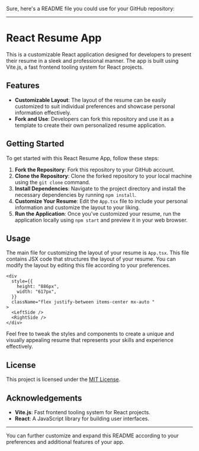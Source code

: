 Sure, here's a README file you could use for your GitHub repository:

---

# React Resume App

This is a customizable React application designed for developers to present their resume in a sleek and professional manner. The app is built using Vite.js, a fast frontend tooling system for React projects.

## Features

- **Customizable Layout**: The layout of the resume can be easily customized to suit individual preferences and showcase personal information effectively.
- **Fork and Use**: Developers can fork this repository and use it as a template to create their own personalized resume application.

## Getting Started









To get started with this React Resume App, follow these steps:

1. **Fork the Repository**: Fork this repository to your GitHub account.
2. **Clone the Repository**: Clone the forked repository to your local machine using the `git clone` command.
3. **Install Dependencies**: Navigate to the project directory and install the necessary dependencies by running `npm install`.
4. **Customize Your Resume**: Edit the `App.tsx` file to include your personal information and customize the layout to your liking.
5. **Run the Application**: Once you've customized your resume, run the application locally using `npm start` and preview it in your web browser.

## Usage

The main file for customizing the layout of your resume is `App.tsx`. This file contains JSX code that structures the layout of your resume. You can modify the layout by editing this file according to your preferences.




```tsx
<div
  style={{
    height: "886px",
    width: "617px",
  }}
  className="flex justify-between items-center mx-auto "
>
  <LeftSide />
  <RightSide />
</div>
```

Feel free to tweak the styles and components to create a unique and visually appealing resume that represents your skills and experience effectively.

## License

This project is licensed under the [MIT License](LICENSE).

## Acknowledgements

- **Vite.js**: Fast frontend tooling system for React projects.
- **React**: A JavaScript library for building user interfaces.

---

You can further customize and expand this README according to your preferences and additional features of your app.
